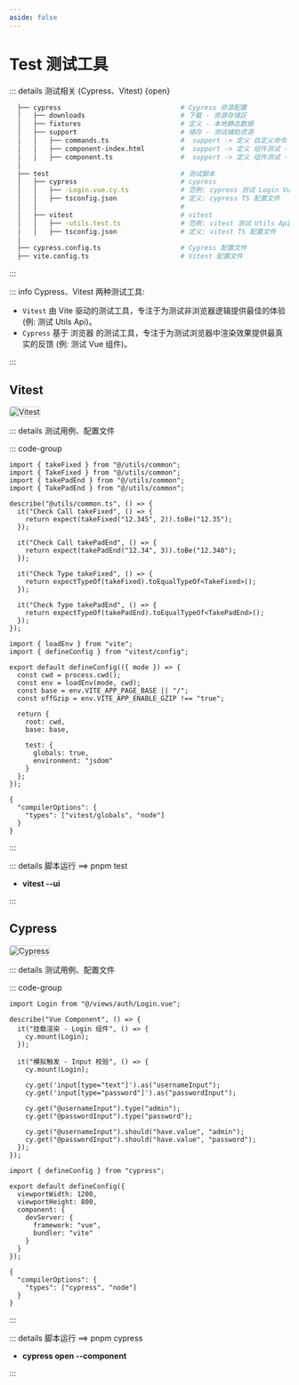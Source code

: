 ```yaml
---
aside: false
---
```


# Test 测试工具

::: details 测试相关 (Cypress、Vitest) {open}

```bash
  ├── cypress                              # Cypress 资源配置
  │   ├── downloads                        # 下载 - 资源存储区
  │   ├── fixtures                         # 定义 - 本地静态数据
  │   ├── support                          # 储存 - 测试辅助资源
  │   │   ├── commands.ts                  #  support -> 定义 自定义命令 - cy.[command]
  │   │   ├── component-index.html         #  support -> 定义 组件测试 - 首页
  │   │   ├── component.ts                 #  support -> 定义 组件测试 - 资源
  │
  ├── test                                 # 测试脚本
  │   ├── cypress                          # cypress
  │   │   ├── -Login.vue.cy.ts             # 范例: cypress 测试 Login Vue 组件
  │   │   ├── tsconfig.json                # 定义: cypress TS 配置文件
  │   │                                    #
  │   ├── vitest                           # vitest
  │   │   ├── -utils.test.ts               # 范例: vitest 测试 Utils Api
  │   │   ├── tsconfig.json                # 定义: vitest TS 配置文件
  │
  ├── cypress.config.ts                    # Cypress 配置文件
  ├── vite.config.ts                       # Vitest 配置文件
```

:::

::: info Cypress、Vitest 两种测试工具:

- `Vitest` 由 Vite 驱动的测试工具，专注于为测试非浏览器逻辑提供最佳的体验 (例: 测试 Utils Api)。
- `Cypress` 基于 浏览器 的测试工具，专注于为测试浏览器中渲染效果提供最真实的反馈 (例: 测试 Vue 组件)。

:::

## Vitest

<img alt="Vitest" src="/vitest.png" style="border: solid 1px #cccccc; border-radius: 4px;">

::: details 测试用例、配置文件

::: code-group

```typescript:line-numbers [范例 - utils.test]
import { takeFixed } from "@/utils/common";
import { TakeFixed } from "@/utils/common";
import { takePadEnd } from "@/utils/common";
import { TakePadEnd } from "@/utils/common";

describe("@utils/common.ts", () => {
  it("Check Call takeFixed", () => {
    return expect(takeFixed("12.345", 2)).toBe("12.35");
  });

  it("Check Call takePadEnd", () => {
    return expect(takePadEnd("12.34", 3)).toBe("12.340");
  });

  it("Check Type takeFixed", () => {
    return expectTypeOf(takeFixed).toEqualTypeOf<TakeFixed>();
  });

  it("Check Type takePadEnd", () => {
    return expectTypeOf(takePadEnd).toEqualTypeOf<TakePadEnd>();
  });
});
```

```typescript:line-numbers [配置 - vite.config.ts]
import { loadEnv } from "vite";
import { defineConfig } from "vitest/config";

export default defineConfig(({ mode }) => {
  const cwd = process.cwd();
  const env = loadEnv(mode, cwd);
  const base = env.VITE_APP_PAGE_BASE || "/";
  const offGzip = env.VITE_APP_ENABLE_GZIP !== "true";

  return {
    root: cwd,
    base: base,

    test: {
      globals: true,
      environment: "jsdom"
    }
  };
});
```

```json:line-numbers [配置 - ts.config.json]
{
  "compilerOptions": {
    "types": ["vitest/globals", "node"]
  }
}
```

:::

::: details 脚本运行 ==> pnpm test

- **vitest --ui**

:::

## Cypress

<img alt="Cypress" src="/cypress.png" style="border: solid 1px #cccccc; border-radius: 4px;">

::: details 测试用例、配置文件

::: code-group

```typescript:line-numbers [范例 - Login.vue.cy.ts]
import Login from "@/views/auth/Login.vue";

describe("Vue Component", () => {
  it("挂载渲染 - Login 组件", () => {
    cy.mount(Login);
  });

  it("模拟触发 - Input 校验", () => {
    cy.mount(Login);

    cy.get('input[type="text"]').as("usernameInput");
    cy.get('input[type="password"]').as("passwordInput");

    cy.get("@usernameInput").type("admin");
    cy.get("@passwordInput").type("password");

    cy.get("@usernameInput").should("have.value", "admin");
    cy.get("@passwordInput").should("have.value", "password");
  });
});
```

```typescript:line-numbers [配置 - cypress.config.ts]
import { defineConfig } from "cypress";

export default defineConfig({
  viewportWidth: 1200,
  viewportHeight: 800,
  component: {
    devServer: {
      framework: "vue",
      bundler: "vite"
    }
  }
});
```

```json:line-numbers [配置 - ts.config.json]
{
  "compilerOptions": {
    "types": ["cypress", "node"]
  }
}
```

:::

::: details 脚本运行 ==> pnpm cypress

- **cypress open --component**

:::
